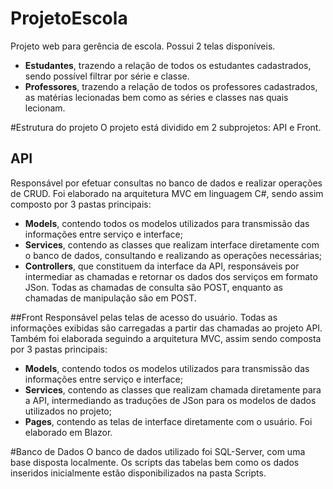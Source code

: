 # ProjetoEscola
Projeto web para gerência de escola. Possui 2 telas disponíveis.
- **Estudantes**, trazendo a relação de todos os estudantes cadastrados, sendo possível filtrar por série e classe.
- **Professores**, trazendo a relação de todos os professores cadastrados, as matérias lecionadas bem como as séries e classes nas quais lecionam.

#Estrutura do projeto
O projeto está dividido em 2 subprojetos: API e Front.

## API
Responsável por efetuar consultas no banco de dados e realizar operações de CRUD.
Foi elaborado na arquitetura MVC em linguagem C#, sendo assim composto por 3 pastas principais:
- **Models**, contendo todos os modelos utilizados para transmissão das informações entre serviço e interface;
- **Services**, contendo as classes que realizam interface diretamente com o banco de dados, consultando e realizando as operações necessárias;
- **Controllers**, que constituem da interface da API, responsáveis por intermediar as chamadas e retornar os dados dos serviços em formato JSon. Todas as chamadas de consulta são POST, enquanto as chamadas de manipulação são em POST.

##Front
Responsável pelas telas de acesso do usuário. Todas as informações exibidas são carregadas a partir das chamadas ao projeto API.
Também foi elaborada seguindo a arquitetura MVC, assim sendo composta por 3 pastas principais:
- **Models**, contendo todos os modelos utilizados para transmissão das informações entre serviço e interface;
- **Services**, contendo as classes que realizam chamada diretamente para a API, intermediando as traduções de JSon para os modelos de dados utilizados no projeto;
- **Pages**, contendo as telas de interface diretamente com o usuário. Foi elaborado em Blazor.

#Banco de Dados
O banco de dados utilizado foi SQL-Server, com uma base disposta localmente. Os scripts das tabelas bem como os dados inseridos inicialmente estão disponibilizados na pasta Scripts.